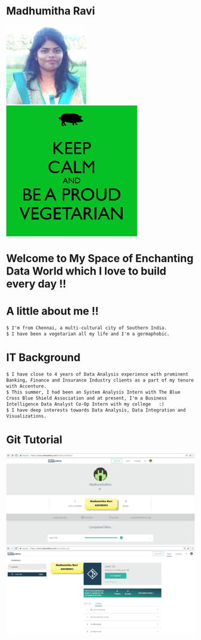 # Madhumitha Ravi
![Oops! My image](/images/Ravi-Madhumitha-Week-01-Picture-of-Me.png)
![Oops! About Me](/images/Ravi-Madhumitha-Week-01-About-Me.png)

# Welcome to My Space of Enchanting Data World which I love to build every day !! 

# A little about me !!
  	$ I'm from Chennai, a multi-cultural city of Southern India. 
	$ I have been a vegetarian all my life and I'm a germaphobic.
# IT Background
	$ I have close to 4 years of Data Analysis experience with prominent Banking, Finance and Insurance Industry clients as a part of my tenure with Accenture. 
	$ This summer, I had been an System Analysis Intern with The Blue Cross Blue Shield Association and at present, I'm a Business Intelligence Data Analyst Co-Op Intern with my college 	:) 
	$ I have deep interests towards Data Analysis, Data Integration and Visualizations. 

# Git Tutorial
![Oops! My Git Tutorial](/images/Ravi-Madhumitha-Week-01-Git-Tutorial.png)
![Oops! My Git Tutorial Completion Image](/images/Ravi-Madhumitha-Week-01-Git-Tutorial-Code-Academy.png)

